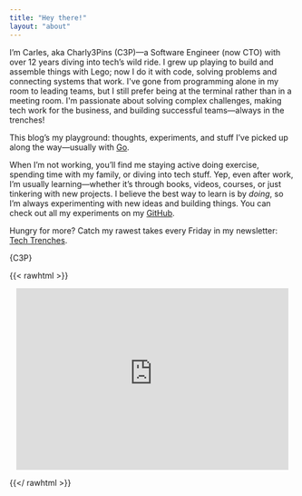 ```yaml
---
title: "Hey there!"
layout: "about"
---
```


I’m Carles, aka Charly3Pins (C3P)—a Software Engineer (now CTO) with over 12 years diving into tech’s wild ride.
I grew up playing to build and assemble things with Lego; now I do it with code, solving problems and connecting systems that work.
I've gone from programming alone in my room to leading teams, but I still prefer being at the terminal rather than in a meeting room.
I'm passionate about solving complex challenges, making tech work for the business, and building successful teams—always in the trenches!

This blog’s my playground: thoughts, experiments, and stuff I’ve picked up along the way—usually with [Go](https://go.dev/).

When I’m not working, you’ll find me staying active doing exercise, spending time with my family, or diving into tech stuff.
Yep, even after work, I’m usually learning—whether it’s through books, videos, courses, or just tinkering with new projects.
I believe the best way to learn is by _doing_, so I’m always experimenting with new ideas and building things.
You can check out all my experiments on my [GitHub](https://github.com/charly3pins).

Hungry for more? Catch my rawest takes every Friday in my newsletter: [Tech Trenches](https://techtrenches.substack.com).

{C3P}

{{< rawhtml >}}

<div style="text-align:center;">
    <iframe src="https://techtrenches.substack.com/embed" width="480" height="320" frameborder="0"
        scrolling="no"></iframe>
</div>

{{</ rawhtml >}}
